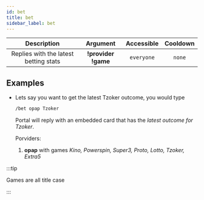 ```yaml
---
id: bet
title: bet
sidebar_label: bet
---
```


|              Description              |      Argument       | Accessible | Cooldown |
| :-----------------------------------: | :-----------------: | :--------: | :------: |
| Replies with the latest betting stats | **!provider !game** | `everyone` |  `none`  |

## Examples

- Lets say you want to get the latest Tzoker outcome, you would type

  ```bash
  /bet opap Tzoker
  ```

  Portal will reply with an embedded card that has the _latest outcome for Tzoker_.

  Porviders:

  1. **opap** with games _Kino, Powerspin, Super3, Proto, Lotto, Tzoker, Extra5_

:::tip

Games are all title case

:::
